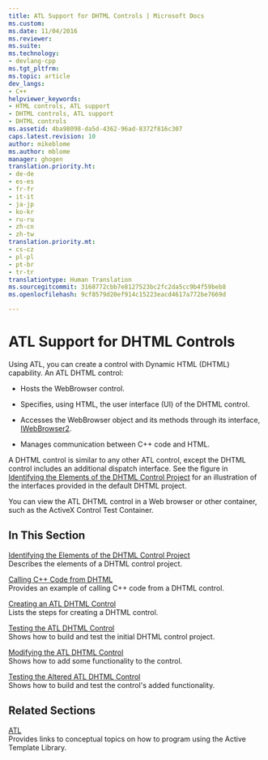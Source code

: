 ```yaml
---
title: ATL Support for DHTML Controls | Microsoft Docs
ms.custom: 
ms.date: 11/04/2016
ms.reviewer: 
ms.suite: 
ms.technology:
- devlang-cpp
ms.tgt_pltfrm: 
ms.topic: article
dev_langs:
- C++
helpviewer_keywords:
- HTML controls, ATL support
- DHTML controls, ATL support
- DHTML controls
ms.assetid: 4ba98098-da5d-4362-96ad-8372f816c307
caps.latest.revision: 10
author: mikeblome
ms.author: mblome
manager: ghogen
translation.priority.ht:
- de-de
- es-es
- fr-fr
- it-it
- ja-jp
- ko-kr
- ru-ru
- zh-cn
- zh-tw
translation.priority.mt:
- cs-cz
- pl-pl
- pt-br
- tr-tr
translationtype: Human Translation
ms.sourcegitcommit: 3168772cbb7e8127523bc2fc2da5cc9b4f59beb8
ms.openlocfilehash: 9cf8579d20ef914c15223eacd4617a772be7669d

---
```

# ATL Support for DHTML Controls
Using ATL, you can create a control with Dynamic HTML (DHTML) capability. An ATL DHTML control:  
  
-   Hosts the WebBrowser control.  
  
-   Specifies, using HTML, the user interface (UI) of the DHTML control.  
  
-   Accesses the WebBrowser object and its methods through its interface, [IWebBrowser2](https://msdn.microsoft.com/library/aa752127.aspx).  
  
-   Manages communication between C++ code and HTML.  
  
 A DHTML control is similar to any other ATL control, except the DHTML control includes an additional dispatch interface. See the figure in [Identifying the Elements of the DHTML Control Project](../atl/identifying-the-elements-of-the-dhtml-control-project.md) for an illustration of the interfaces provided in the default DHTML project.  
  
 You can view the ATL DHTML control in a Web browser or other container, such as the ActiveX Control Test Container.  
  
## In This Section  
 [Identifying the Elements of the DHTML Control Project](../atl/identifying-the-elements-of-the-dhtml-control-project.md)  
 Describes the elements of a DHTML control project.  
  
 [Calling C++ Code from DHTML](../atl/calling-cpp-code-from-dhtml.md)  
 Provides an example of calling C++ code from a DHTML control.  
  
 [Creating an ATL DHTML Control](../atl/creating-an-atl-dhtml-control.md)  
 Lists the steps for creating a DHTML control.  
  
 [Testing the ATL DHTML Control](../atl/testing-the-atl-dhtml-control.md)  
 Shows how to build and test the initial DHTML control project.  
  
 [Modifying the ATL DHTML Control](../atl/modifying-the-atl-dhtml-control.md)  
 Shows how to add some functionality to the control.  
  
 [Testing the Altered ATL DHTML Control](../atl/testing-the-modified-atl-dhtml-control.md)  
 Shows how to build and test the control's added functionality.  
  
## Related Sections  
 [ATL](../atl/active-template-library-atl-concepts.md)  
 Provides links to conceptual topics on how to program using the Active Template Library.




<!--HONumber=Jan17_HO2-->


